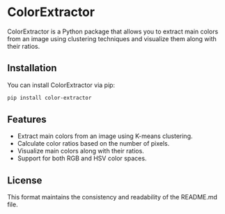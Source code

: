 # ColorExtractor

ColorExtractor is a Python package that allows you to extract main colors from an image using clustering techniques and visualize them along with their ratios.

## Installation

You can install ColorExtractor via pip:

```bash
pip install color-extractor

```
## Features

- Extract main colors from an image using K-means clustering.
- Calculate color ratios based on the number of pixels.
- Visualize main colors along with their ratios.
- Support for both RGB and HSV color spaces.

## License

This format maintains the consistency and readability of the README.md file.

